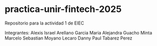# practica-unir-fintech-2025
Repositorio para la actividad 1 de EIEC

Integrantes:
Alexis Israel Arellano Garcia
Maria Alejandra Guacho Minta
Marcelo Sebastian Moyano Lecaro
Danny Paul Tabarez Perez
